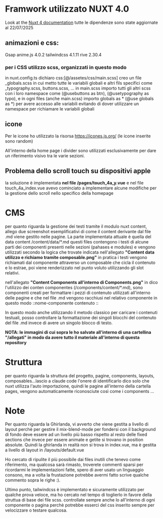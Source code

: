 # Framwork utilizzato NUXT 4.0

Look at the [Nuxt 4 documentation](https://nuxt.com/docs/getting-started/introduction)
tutte le dipendenze sono state aggiornate al 22/07/2025

## animazioni e css:

Gsap
anime.js 4.0.2
tailwindcss 4.1.11
rive 2.30.4

### per i CSS utilizzo scss, organizzati in questo modo

in nuxt.config.ts dichiaro css:[@/assetes/css/main.scss]
creo un file \_globals.scss in cui metto tutte le variabili globali e altri fils specifici come \_typography.scss, buttons.scss, ...
in main.scss importo tutti gli altri scss con i loro namespace come (@usebuttons as btn), (@usetypography as typo),
e in ogni files (anche main.scss) importo globals as \* (@use globals as \*) per avere accesso alle variabili evitando di dover utilizzare un namespace per richiamare le variabili globali

## icone

Per le icone ho utilizzato la risorsa https://icones.js.org/ (le icone inserite sono random)

All'interno della home page i divider sono utilizzati esclusivamente per dare un riferimento visivo tra le varie sezioni.

## Problema dello scroll touch su dispositivi apple

la soluzione è implementata **nel file /pages/touch_4a_y.vue** e nel file touch_4a_index.vue avevo cominciato a implementare alcune modifiche per la gestione dello scroll nello specifico della homepage

# CMS

per quanto riguarda la gestione dei testi tramite il modulo nuxt content, allego due screenshot esemplificativi di come il content derivante dal file .md viene gestito nelle pagine.
La parte implementata attuale è quella del data content /content/data/\*.md questi files contengono i testi di alcune parti dei componenti presenti nelle sezioni (pahases e modules) e vengono utilizzati secondo la logica che trovate indicata nell'allegato **"Content data utilizzo e richiamo tramite composable.png"** in pratica i testi vengono richiamati dal componente attraverso un composable che cicla il contenuto e lo estrae, poi viene renderizzato nel punto voluto utilizzando gli slot relativi.

nell'allegato **"Content Components all'interno di Components.png"** in dico l'utilizzo dei conten componentes (/components/content/\*.md), sono componenti creati per formattare i pezzi di contenuto utilizzati all'interno delle pagine e che nel file .md vengono racchiusi nel relativo componente in questo modo
::nome-componente
contenuto
::

In questo modo anche utilizzando il metodo classico per caricare i contenuti testuali, posso controllare la formattazione dei singoli blocchi del contenuto del file .md invece di avere un singolo blocco di testo.

**NOTA: le immagini di cui sopra le ho salvate all'interno di una cartellina "/allegati" in modo da avere tutto il materiale all'interno di questa repository**

# Struttura

per quanto riguarda la struttura del progetto, pagine, components, layouts, composables...lascio a claude code l'onere di identificarlo dico solo che nuxt utilizza l'auto importazione, quindi le pagine all'interno della cartella pages, vengono automaticamente riconosciute così come i components ...

# Note

Per quanto riguarda la Ghirlanda, vi avverto che viene gestita a livello di layout perchè per gestire il mix-blend-mode per fondersi con il background di fondo deve essere ad un livello più basso rispetto al resto delle fixed sections che invece per essere animate e getite si trovano in position absolute. Quindi la ghirlanda in realtà non si trova in index.vue, ma è gestita a livello di layout in /layouts/default.vue

Ho cercato di ripulite il più possibile dai files inutili che tenevo come riferimento, ma qualcosa sarà rimasto, troverete commenti sparsi per ricordarmi le implementazioni fatte, spero di aver usato un linguaggio consono, ma a volta la frustazione potrebbe avermi fatto scrive qualche commento sopra le righe :).

Ultimo punto, tailwindcss è implementato e sicuramente utilizzato per qualche prova veloce, ma ho cercato nel tempo di toglierlo in favore della struttua di base dei file scss. controllate sempre anche lo <style></style> all'interno di ogni componente o pagina perchè potrebbe esserci del css inserito sempre per velocizzare o testare qualcosa.

